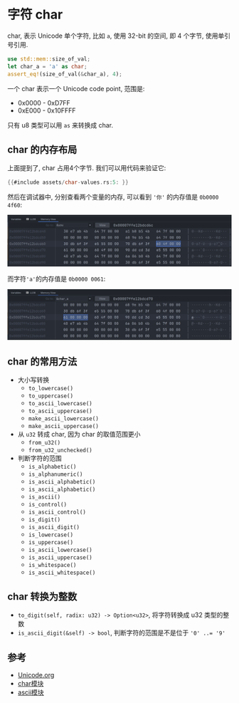 # 字符 char

char, 表示 Unicode 单个字符, 比如 `a`, 使用 32-bit 的空间, 即 4 个字节, 使用单引号引用.

```rust
use std::mem::size_of_val;
let char_a = 'a' as char;
assert_eq!(size_of_val(&char_a), 4);
```

一个 char 表示一个 Unicode code point, 范围是:

- 0x0000 - 0xD7FF
- 0xE000 - 0x10FFFF

只有 u8 类型可以用 `as` 来转换成 char.

## char 的内存布局

上面提到了, char 占用4个字节.
我们可以用代码来验证它:

```rust
{{#include assets/char-values.rs:5: }}
```

然后在调试器中, 分别查看两个变量的内存, 可以看到 `'你'` 的内存值是 `0b0000 4f60`:

![char you](assets/char-you.png)

而字符`'a'`的内存值是 `0b0000 0061`:

![char a](assets/char-a.png)

## char 的常用方法

- 大小写转换
    - `to_lowercase()`
    - `to_uppercase()`
    - `to_ascii_lowercase()`
    - `to_ascii_uppercase()`
    - `make_ascii_lowercase()`
    - `make_ascii_uppercase()`
- 从 `u32` 转成 char, 因为 char 的取值范围更小
    - `from_u32()`
    - `from_u32_unchecked()`
- 判断字符的范围
    - `is_alphabetic()`
    - `is_alphanumeric()`
    - `is_ascii_alphabetic()`
    - `is_ascii_alphabetic()`
    - `is_ascii()`
    - `is_control()`
    - `is_ascii_control()`
    - `is_digit()`
    - `is_ascii_digit()`
    - `is_lowercase()`
    - `is_uppercase()`
    - `is_ascii_lowercase()`
    - `is_ascii_uppercase()`
    - `is_whitespace()`
    - `is_ascii_whitespace()`

## char 转换为整数

- `to_digit(self, radix: u32) -> Option<u32>`, 将字符转换成 u32 类型的整数
- `is_ascii_digit(&self) -> bool`, 判断字符的范围是不是位于 `'0' ..= '9'`

## 参考

- [Unicode.org](https://home.unicode.org/)
- [char模块](https://doc.rust-lang.org/stable/std/char/index.html)
- [ascii模块](https://doc.rust-lang.org/stable/std/ascii/index.html)